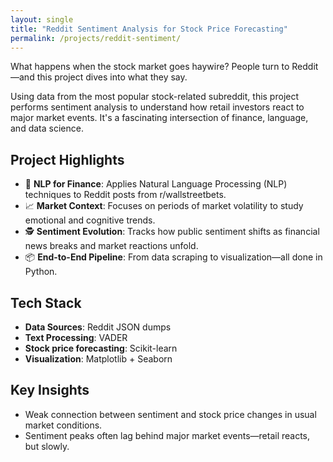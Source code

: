 ```yaml
---
layout: single
title: "Reddit Sentiment Analysis for Stock Price Forecasting"
permalink: /projects/reddit-sentiment/
---
```


What happens when the stock market goes haywire? People turn to Reddit—and this project dives into what they say.

Using data from the most popular stock-related subreddit, this project performs sentiment analysis to understand how retail investors react to major market events. It's a fascinating intersection of finance, language, and data science.

## Project Highlights

- 🧠 **NLP for Finance**: Applies Natural Language Processing (NLP) techniques to Reddit posts from r/wallstreetbets.
- 📈 **Market Context**: Focuses on periods of market volatility to study emotional and cognitive trends.
- 🕵️ **Sentiment Evolution**: Tracks how public sentiment shifts as financial news breaks and market reactions unfold.
- 📦 **End-to-End Pipeline**: From data scraping to visualization—all done in Python.

## Tech Stack

- **Data Sources**: Reddit JSON dumps
- **Text Processing**: VADER
- **Stock price forecasting**: Scikit-learn 
- **Visualization**: Matplotlib + Seaborn

## Key Insights

- Weak connection between sentiment and stock price changes in usual market conditions.
- Sentiment peaks often lag behind major market events—retail reacts, but slowly.

